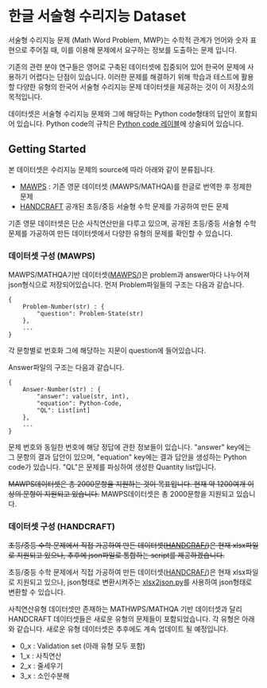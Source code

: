 # 한글 서술형 수리지능 Dataset

서술형 수리지능 문제 (Math Word Problem, MWP)는 수학적 관계가 언어와 숫자 표현으로 주어질 때, 이를 이용해 문제에서 요구하는 정보를 도출하는 문제 입니다.

기존의 관련 분야 연구들은 영어로 구축된 데이터셋에 집중되어 있어 한국어 문제에 사용하기 어렵다는 단점이 있습니다. 이러한 문제를 해결하기 위해 학습과 테스트에 활용할 다양한 유형의 한국어 서술형 수리지능 문제 데이터셋을 제공하는 것이 이 저장소의 목적입니다.

데이터셋은 서술형 수리지능 문제와 그에 해당하는 Python code형태의 답안이 포함되어 있습니다. Python code의 규칙은 [Python code 레이블](LABEL_RULE.md)에 상술되어 있습니다.

## Getting Started

본 데이터셋은 수리지능 문제의 source에 따라 아래와 같이 분류됩니다.

* [MAWPS](MAWPS/) : 기존 영문 데이터셋 (MAWPS/MATHQA)를 한글로 번역한 후 정제한 문제 
* [HANDCRAFT](HANDCRAFT/) 공개된 초등/중등 서술형 수학 문제를 가공하여 만든 문제

기존 영문 데이터셋은 단순 사칙연산만을 다루고 있으며, 공개된 초등/중등 서술형 수학 문제를 가공하여 만든 데이터셋에서 다양한 유형의 문제를 확인할 수 있습니다.

### 데이터셋 구성 (MAWPS)

MAWPS/MATHQA기반 데이터셋([MAWPS/](MAWPS/))은 problem과 answer마다 나누어져 json형식으로 저장되어있습니다.
먼저 Problem파일들의 구조는 다음과 같습니다.
```
{
	Problem-Number(str) : {
		"question": Problem-State(str)
	},
	...
}
```

각 문항별로 번호화 그에 해당하는 지문이 question에 들어있습니다.

Answer파일의 구조는 다음과 같습니다.
```
{
	Answer-Number(str) : {
		"answer": value(str, int),
		"equation": Python-Code,
		"QL": List[int]
	},
	...
}
```
문제 번호와 동일한 번호에 해당 정답에 관한 정보들이 있습니다.
"answer" key에는 그 문항의 결과 답안이 있으며, "equation" key에는 결과 답안을 생성하는 Python code가 있습니다. "QL"은 문제를 파싱하여 생성한 Quantity list입니다.

~~MAWPS데이터셋은 총 2000문항을 지원하는 것이 목표입니다. 현재 약 1200여개 이상의 문항이 지원되고 있습니다.~~
MAWPS데이터셋은 총 2000문항을 지원되고 있습니다.



### 데이터셋 구성 (HANDCRAFT)

~~초등/중등 수학 문제에서 직접 가공하여 만든 데이터셋([HANDCRAF/](HANDCRAFT/))은 현재 xlsx파일로 지원되고 있으나, 추후에 json파일로 통합하는 script를 제공하겠습니다.~~

초등/중등 수학 문제에서 직접 가공하여 만든 데이터셋([HANDCRAF/](HANDCRAFT/))은 현재 xlsx파일로 지원되고 있으나, json형태로 변환시켜주는 [xlsx2json.py](HANDCRAFT/Result/xlsx2json.py)를 사용하여 json형태로 변환할 수 있습니다.

사칙연산유형 데이터셋만 존재하는 MATHWPS/MATHQA 기반 데이터셋과 달리 HANDCRAFT 데이터셋들은 새로운 유형의 문제들이 포함되었습니다. 각 유형은 아래와 같습니다. 새로운 유형 데이터셋은 추후에도 계속 업데이트 될 예정입니다.

* 0_x : Validation set (아래 유형 모두 포함)
* 1_x : 사칙연산
* 2_x : 줄세우기
* 3_x : 소인수분해

